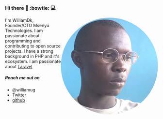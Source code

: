 ### Hi there :rocket: :bowtie: :computer:

<img src="william.jpg" align="right" style="border-radius:50%">

I'm WilliamDk, Founder/CTO Msenyu Technologies. I am passionate about programming and contributing to open source projects. I have a strong background in PHP and it's ecosystem. I am passionate about [Laravel](https://www.laravel.com)

##### Reach me out on 
* @williamug
* [Twitter](https://www.twitter.com/WilliamAsaba)
* [github](https//www.github.com/williamug)

